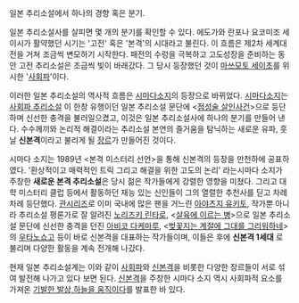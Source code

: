 일본 추리소설에서 하나의 경향 혹은 분기.

일본 추리소설사를 살피면 몇 개의 분기를 확인할 수 있다. 에도가와 란포나 요코미조 세이시가 활약했던 시기는 '고전' 혹은 '본격'의
시대라고 불린다. 이 흐름은 제2차 세계대전을 거쳐 조금씩 변모하기 시작한다. 패전의 수렁을 극복하고 고도성장을 준비하는 동안 고전
추리소설은 조금씩 빛이 바래갔다. 그 당시 등장했던 것이 [마쓰모토 세이초](%EB%A7%88%EC%93%B0%EB%AA%A8%ED%86%A0%20%EC%84%B8%EC%9D%B4%EC%B4%88.md)를 위시한
'[사회파](%EC%82%AC%ED%9A%8C%ED%8C%8C.md)'이다.

이러한 일본 추리소설의 역사적 흐름은 [시마다소지](%EC%8B%9C%EB%A7%88%EB%8B%A4%20%EC%86%8C%EC%A7%80.md)의 등장으로 바뀌었다. [시마다소지](%EC%8B%9C%EB%A7%88%EB%8B%A4%20%EC%86%8C%EC%A7%80.md)는 [사회파 추리소설](%EC%82%AC%ED%9A%8C%ED%8C%8C%20%EC%B6%94%EB%A6%AC%EC%86%8C%EC%84%A4.md) 이 한창 유행이던
일본 추리소설 문단에 <[점성술 살인사건](%EC%A0%90%EC%84%B1%EC%88%A0%20%EC%82%B4%EC%9D%B8%EC%82%AC%EA%B1%B4.md)>으로 등단하며 신선한 충격을 불러일으켰고, 이것은 일본 추리소설사에 하나의 분기를 만들어 낸다.
수수께끼와 논리적 해결이라는 추리소설 본연의 즐거움을 탐닉하는 새로운 유파, 훗날 **신본격**이라고 불리게 될
[장르](%EC%9E%A5%EB%A5%B4.md)가 만들어진 것이다.

시마다 소지는 1989년 <본격 미스터리 선언>을 통해 신본격의 등장을 만천하에 공표하였다. '환상적이고 매력적인 트릭 그리고 해결을 위한
고도의 논리' 라는시마다 소지가 주창한 **새로운 본격 추리소설**은 당시 젊은 작가들에게 강렬한 영향을 미쳤다. 그리고 대학 미스터리 클럽
등에서 활동하던 재능 있는 신인들이 그의 열렬한 추천사를 딛고 차례차례 등단했다. [관시리즈](%EA%B4%80%20%EC%8B%9C%EB%A6%AC%EC%A6%88.md)로 이미 국내에 많은 팬을 거느린 [아야츠지 유키토](%EC%95%84%EC%95%BC%EC%B8%A0%EC%A7%80%20%EC%9C%A0%ED%82%A4%ED%86%A0.md),
작가뿐 아니라 추리소설 평론가로 잘 알려진 [노리즈키 린타로](%EB%85%B8%EB%A6%AC%EC%A6%88%ED%82%A4%20%EB%A6%B0%ED%83%80%EB%A1%9C.md), <[살육에 이르는 병](%EC%82%B4%EC%9C%A1%EC%97%90%20%EC%9D%B4%EB%A5%B4%EB%8A%94%20%EB%B3%91.md)>으로 일본 추리소설 문단에 신선한 충격을 던진 [아비코 다케마루](%EC%95%84%EB%B9%84%EC%BD%94%20%EB%8B%A4%EC%BC%80%EB%A7%88%EB%A3%A8.md),
<[벚꽃지는 계절에 그대를 그리워하네](%EB%B2%9A%EA%BD%83%EC%A7%80%EB%8A%94%20%EA%B3%84%EC%A0%88%EC%97%90%20%EA%B7%B8%EB%8C%80%EB%A5%BC%20%EA%B7%B8%EB%A6%AC%EC%9B%8C%ED%95%98%EB%84%A4.md)>의 [우타노쇼고](%EC%9A%B0%ED%83%80%EB%85%B8%20%EC%87%BC%EA%B3%A0.md) 등이 바로 신본격을 대표하는
작가들이며, 이들은 후에 **신본격 1세대** 로 불리며 다양한 활동을 계속 전개해 나갔다.

현재 일본 추리소설계는 이와 같이 [사회파](%EC%82%AC%ED%9A%8C%ED%8C%8C.md)와
[신본격](%EC%8B%A0%EB%B3%B8%EA%B2%A9.md)을 비롯한 다양한 장르들이 서로 섞여 발전해 나가고 있다 보면 된다.
[신본격](%EC%8B%A0%EB%B3%B8%EA%B2%A9.md)을 주창한 시마다 소지 역시 사회파적 요소를 가져온 [기발한 발상,하늘을 움직이다](%EA%B8%B0%EB%B0%9C%ED%95%9C%20%EB%B0%9C%EC%83%81%2C%20%ED%95%98%EB%8A%98%EC%9D%84%20%EC%9B%80%EC%A7%81%EC%9D%B4%EB%8B%A4.md)를 발표한 바 있다.

